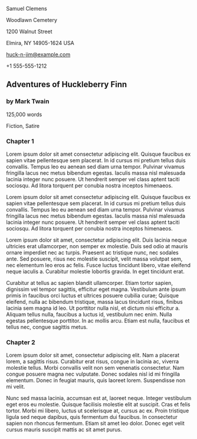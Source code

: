 <!--
Template: long-form story - novellette, novella, novel, etc.
-->

<style>
    /*
    @import url("https://toddwarner.io/pub/css/manuscript-css/manuscript-beta.css");
    @import url("/full/path/to/the/repository/for/manuscript-css/manuscript-beta.css");
    */
    @import url("../../manuscript-beta.css");
    :root {
        --m-pagination-header: "Clemens / Huck Finn / " counter(page);
    }
</style>

<div id="vpage">
<article id="manuscript" class="long">




[comment]: / "-------------------------- TITLE PAGE --------------------------"




<div class="m-page-header">                 <!-- page header (contact info) -->
<div class="m-contact">


Samuel Clemens

Woodlawn Cemetery

1200 Walnut Street

Elmira, NY 14905-1624 USA

huck-n-jim@example.com

+1 555-555-1212


</div>
</div> <!-- end m-page-header -->

<div class="m-title-header"> <!-- title header (title, byline, story facts) -->


# Adventures of Huckleberry Finn

### by Mark Twain


<div class="m-facts">


125,000 words

Fiction, Satire


</div>
</div> <!-- end m-title-header -->




[comment]: / "---------------------- CHAPTER & SCENES ------------------------"




<section class="m-chapter">
<div class="m-title-header">

# Chapter 1

</div>




<section class="m-scene">


Lorem ipsum dolor sit amet consectetur adipiscing elit. Quisque faucibus ex
sapien vitae pellentesque sem placerat. In id cursus mi pretium tellus duis
convallis. Tempus leo eu aenean sed diam urna tempor. Pulvinar vivamus
fringilla lacus nec metus bibendum egestas. Iaculis massa nisl malesuada
lacinia integer nunc posuere. Ut hendrerit semper vel class aptent taciti
sociosqu. Ad litora torquent per conubia nostra inceptos himenaeos.

Lorem ipsum dolor sit amet consectetur adipiscing elit. Quisque faucibus ex
sapien vitae pellentesque sem placerat. In id cursus mi pretium tellus duis
convallis. Tempus leo eu aenean sed diam urna tempor. Pulvinar vivamus
fringilla lacus nec metus bibendum egestas. Iaculis massa nisl malesuada
lacinia integer nunc posuere. Ut hendrerit semper vel class aptent taciti
sociosqu. Ad litora torquent per conubia nostra inceptos himenaeos.


</section> <!-- end scene -->
<section class="m-scene">


Lorem ipsum dolor sit amet, consectetur adipiscing elit. Duis lacinia neque
ultricies erat ullamcorper, non semper ex molestie. Duis sed odio at mauris
ornare imperdiet nec ac turpis. Praesent ac tristique nunc, nec sodales ante.
Sed posuere, risus nec molestie suscipit, velit massa volutpat sem, nec
elementum leo eros ac felis. Fusce luctus tincidunt libero, vitae eleifend
neque iaculis a. Curabitur molestie lobortis gravida. In eget tincidunt erat.

Curabitur at tellus ac sapien blandit ullamcorper. Etiam tortor sapien,
dignissim vel tempor sagittis, efficitur eget magna. Vestibulum ante ipsum
primis in faucibus orci luctus et ultrices posuere cubilia curae; Quisque
eleifend, nulla ac bibendum tristique, massa lacus tincidunt risus, finibus
lacinia sem magna id leo. Ut porttitor nulla nisl, et dictum nisi efficitur a.
Aliquam tellus nulla, faucibus a luctus id, vestibulum nec enim. Nulla egestas
pellentesque porttitor. In ac mollis arcu. Etiam est nulla, faucibus et tellus
nec, congue sagittis metus.


</section> <!-- end scene -->
</section> <!-- end chapter -->




[comment]: / "---------------------- CHAPTER & SCENES ------------------------"




<section class="m-chapter">
<div class="m-title-header">

# Chapter 2

</div>
<section class="m-scene">


Lorem ipsum dolor sit amet, consectetur adipiscing elit. Nam a placerat lorem,
a sagittis risus. Curabitur erat risus, congue in lacinia ac, viverra molestie
tellus. Morbi convallis velit non sem venenatis consectetur. Nam congue posuere
magna nec vulputate. Donec sodales nisl id mi fringilla elementum. Donec in
feugiat mauris, quis laoreet lorem. Suspendisse non mi velit.

Nunc sed massa lacinia, accumsan est at, laoreet neque. Integer vestibulum eget
eros eu molestie. Quisque facilisis molestie elit at suscipit. Cras et felis
tortor. Morbi mi libero, luctus ut scelerisque at, cursus ac ex. Proin
tristique ligula sed neque dapibus, quis fermentum dui faucibus. In consectetur
sapien non rhoncus fermentum. Etiam sit amet leo dolor. Donec eget velit cursus
mauris suscipit mattis ac sit amet purus.


</section> <!-- end scene -->
</section> <!-- end chapter -->


</article></div> <!-- ----------------------------- end of manuscript ---- -->

